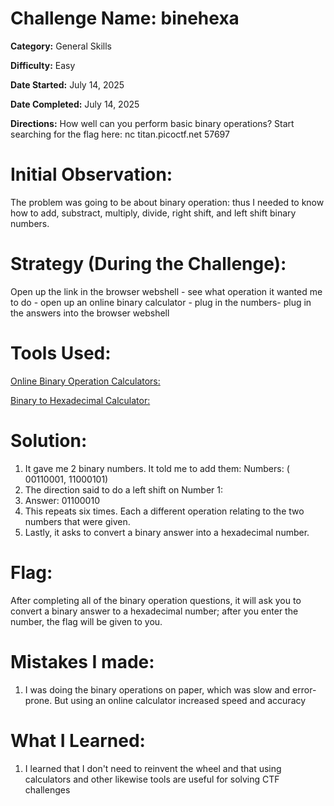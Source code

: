 
# Challenge Name: binehexa

**Category:** General Skills

**Difficulty:** Easy

**Date Started:** July 14, 2025

**Date Completed:** July 14, 2025

**Directions:** How well can you perform basic binary operations? Start searching for the flag here: nc titan.picoctf.net 57697 


 # Initial Observation: 
 The problem was going to be about binary operation: thus I needed to know how to add, substract, multiply, divide, right shift, and left shift binary numbers. 

 # Strategy (During the Challenge):
 Open up the link in the browser webshell - see what operation it wanted me to do - open up an online binary calculator - plug in the numbers- plug in the answers into the browser webshell

 # Tools Used:
 [Online Binary Operation Calculators:](https://www.calculator.net/binary-calculator.html)

 [Binary to Hexadecimal Calculator:](https://www.rapidtables.com/convert/number/binary-to-hex.html)

# Solution: 
1. It gave me 2 binary numbers. It told me to add them: Numbers: ( 00110001, 11000101)
2. The direction said to do a left shift on Number 1:
3. Answer: 01100010
4. This repeats six times. Each a different operation relating to the two numbers that were given.
5. Lastly, it asks to convert a binary answer into a hexadecimal number.

# Flag: 
After completing all of the binary operation questions, it will ask you to convert a binary answer to a hexadecimal number; after you enter the number, the flag will be given to you. 

# Mistakes I made:
1. I was doing the binary operations on paper, which was slow and error-prone. But using an online calculator increased speed and accuracy 
   
# What I Learned:
1. I learned that I don't need to reinvent the wheel and that using calculators and other likewise tools are useful for solving CTF challenges

